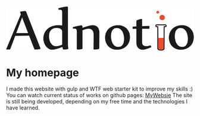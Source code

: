 ![Logo](https://github.com/Dekstryn/homepage_gulp/blob/master/src/assets/img/Adnotio.png)

# My homepage

I made this website with gulp and WTF web starter kit to improve my skills :)
You can watch current status of works on github pages:
[MyWebsie](https://dekstryn.github.io/homepage_gulp/)
The site is still being developed, depending on my free time and the technologies I have learned.
